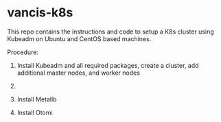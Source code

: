 # vancis-k8s
This repo contains the instructions and code to setup a K8s cluster using Kubeadm on Ubuntu and CentOS based machines.

Procedure:

1. Install Kubeadm and all required packages, create a cluster, add additional master nodes, and worker nodes
2. 

3. Install Metallb
   
4.  Install Otomi
